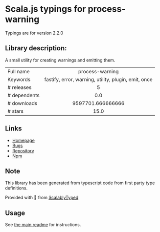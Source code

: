
# Scala.js typings for process-warning

Typings are for version 2.2.0

## Library description:
A small utility for creating warnings and emitting them.

|                    |                 |
| ------------------ | :-------------: |
| Full name          | process-warning |
| Keywords           | fastify, error, warning, utility, plugin, emit, once |
| # releases         | 5 |
| # dependents       | 0.0 |
| # downloads        | 9597701.666666666 |
| # stars            | 15.0 |

## Links
- [Homepage](https://github.com/fastify/fastify-warning#readme)
- [Bugs](https://github.com/fastify/fastify-warning/issues)
- [Repository](https://github.com/fastify/process-warning)
- [Npm](https://www.npmjs.com/package/process-warning)
    


## Note
This library has been generated from typescript code from first party type definitions.

Provided with :purple_heart: from [ScalablyTyped](https://github.com/oyvindberg/ScalablyTyped)

## Usage
See [the main readme](../../readme.md) for instructions.


